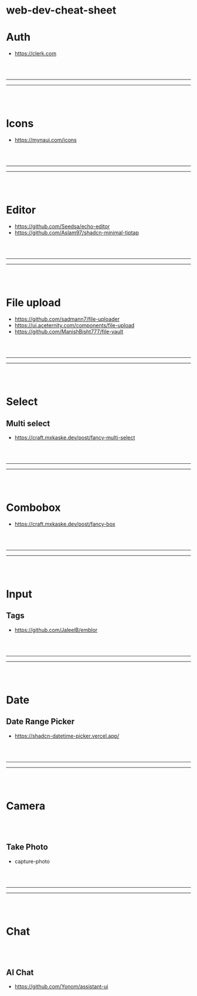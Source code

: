 # web-dev-cheat-sheet


# Auth
- https://clerk.com





<br><br>
___
___
<br><br>

# Icons
- https://mynaui.com/icons










<br><br>
___
___
<br><br>

# Editor
- https://github.com/Seedsa/echo-editor
- https://github.com/Aslam97/shadcn-minimal-tiptap









<br><br>
___
___
<br><br>



# File upload
- https://github.com/sadmann7/file-uploader
- https://ui.aceternity.com/components/file-upload
- https://github.com/ManishBisht777/file-vault





















<br><br>
___
___
<br><br>




# Select

## Multi select
- https://craft.mxkaske.dev/post/fancy-multi-select
















<br><br>
___
___
<br><br>


# Combobox
- https://craft.mxkaske.dev/post/fancy-box














<br><br>
___
___
<br><br>

# Input

## Tags
- https://github.com/JaleelB/emblor











<br><br>
___
___
<br><br>

# Date

## Date Range Picker
- https://shadcn-datetime-picker.vercel.app/











<br><br>
___
___
<br><br>

# Camera

<br><br>

## Take Photo
- capture-photo








<br><br>
___
___
<br><br>

# Chat

<br><br>

## AI Chat
- https://github.com/Yonom/assistant-ui
